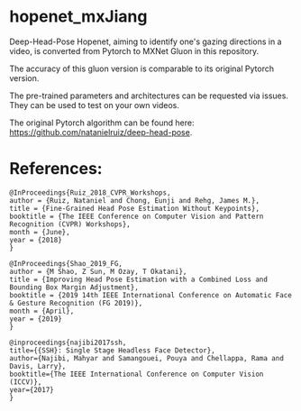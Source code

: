 # hopenet_mxJiang

Deep-Head-Pose Hopenet, aiming to identify one's gazing directions in a video, is converted from Pytorch to MXNet Gluon in this repository. 

The accuracy of this gluon version is comparable to its original Pytorch version. 

The pre-trained parameters and architectures can be requested via issues. They can be used to test on your own videos.

The original Pytorch algorithm can be found here: https://github.com/natanielruiz/deep-head-pose.

# References:

```
@InProceedings{Ruiz_2018_CVPR_Workshops,
author = {Ruiz, Nataniel and Chong, Eunji and Rehg, James M.},
title = {Fine-Grained Head Pose Estimation Without Keypoints},
booktitle = {The IEEE Conference on Computer Vision and Pattern Recognition (CVPR) Workshops},
month = {June},
year = {2018}
}
```

```
@InProceedings{Shao_2019_FG,
author = {M Shao, Z Sun, M Ozay, T Okatani},
title = {Improving Head Pose Estimation with a Combined Loss and Bounding Box Margin Adjustment},
booktitle = {2019 14th IEEE International Conference on Automatic Face & Gesture Recognition (FG 2019)},
month = {April},
year = {2019}
}
```

```
@inproceedings{najibi2017ssh,
title={{SSH}: Single Stage Headless Face Detector},
author={Najibi, Mahyar and Samangouei, Pouya and Chellappa, Rama and Davis, Larry},
booktitle={The IEEE International Conference on Computer Vision (ICCV)},
year={2017}
}
```

